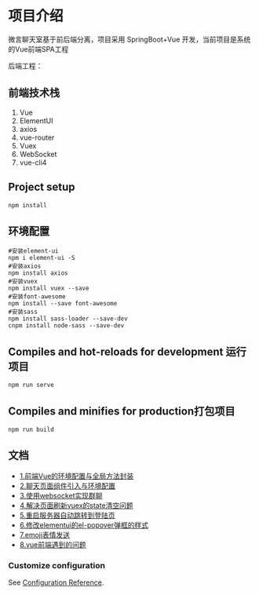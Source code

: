 # 项目介绍
微言聊天室基于前后端分离，项目采用 SpringBoot+Vue 开发，当前项目是系统的Vue前端SPA工程

后端工程：

## 前端技术栈
1. Vue
2. ElementUI
3. axios
4. vue-router
5. Vuex
6. WebSocket
7. vue-cli4

## Project setup
```
npm install
```

## 环境配置
```
#安装element-ui
npm i element-ui -S  
#安装axios
npm install axios
#安装vuex
npm install vuex --save
#安装font-awesome
npm install --save font-awesome
#安装sass
npm install sass-loader --save-dev
cnpm install node-sass --save-dev
```

## Compiles and hot-reloads for development 运行项目
```
npm run serve
```

## Compiles and minifies for production打包项目
```
npm run build
```

## 文档 

- [1.前端Vue的环境配置与全局方法封装](https://github.com/JustCoding-Hai/subtlechat-vue/wiki/1.前端Vue的环境配置与全局方法封装)  
- [2.聊天页面组件引入与环境配置](2.聊天页面组件引入与环境配置)  
- [3.使用websocket实现群聊](3.使用websocket实现群聊)  
- [ 4.解决页面刷新vuex的state清空问题]( 4.解决页面刷新vuex的state清空问题)  
- [5.重启服务器自动跳转到登陆页](5.重启服务器自动跳转到登陆页)  
- [6.修改elementui的el-popover弹框的样式](6.修改elementui的el-popover弹框的样式)  
- [7.emoji表情发送](7.emoji表情发送)  
- [8.vue前端遇到的问题](8.vue前端遇到的问题)  

### Customize configuration
See [Configuration Reference](https://cli.vuejs.org/config/).


